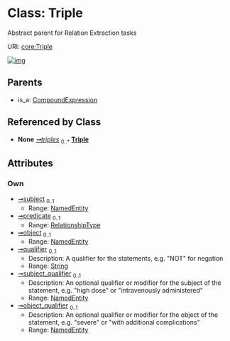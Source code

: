 
# Class: Triple


Abstract parent for Relation Extraction tasks

URI: [core:Triple](http://w3id.org/ontogpt/core/Triple)


[![img](https://yuml.me/diagram/nofunky;dir:TB/class/[NamedEntity]<object_qualifier%200..1-%20[Triple&#124;qualifier:string%20%3F],[NamedEntity]<subject_qualifier%200..1-%20[Triple],[NamedEntity]<object%200..1-%20[Triple],[RelationshipType]<predicate%200..1-%20[Triple],[NamedEntity]<subject%200..1-%20[Triple],[TextWithTriples]++-%20triples%200..*>[Triple],[CompoundExpression]^-[Triple],[TextWithTriples],[RelationshipType],[NamedEntity],[CompoundExpression])](https://yuml.me/diagram/nofunky;dir:TB/class/[NamedEntity]<object_qualifier%200..1-%20[Triple&#124;qualifier:string%20%3F],[NamedEntity]<subject_qualifier%200..1-%20[Triple],[NamedEntity]<object%200..1-%20[Triple],[RelationshipType]<predicate%200..1-%20[Triple],[NamedEntity]<subject%200..1-%20[Triple],[TextWithTriples]++-%20triples%200..*>[Triple],[CompoundExpression]^-[Triple],[TextWithTriples],[RelationshipType],[NamedEntity],[CompoundExpression])

## Parents

 *  is_a: [CompoundExpression](CompoundExpression.md)

## Referenced by Class

 *  **None** *[➞triples](textWithTriples__triples.md)*  <sub>0..\*</sub>  **[Triple](Triple.md)**

## Attributes


### Own

 * [➞subject](triple__subject.md)  <sub>0..1</sub>
     * Range: [NamedEntity](NamedEntity.md)
 * [➞predicate](triple__predicate.md)  <sub>0..1</sub>
     * Range: [RelationshipType](RelationshipType.md)
 * [➞object](triple__object.md)  <sub>0..1</sub>
     * Range: [NamedEntity](NamedEntity.md)
 * [➞qualifier](triple__qualifier.md)  <sub>0..1</sub>
     * Description: A qualifier for the statements, e.g. "NOT" for negation
     * Range: [String](types/String.md)
 * [➞subject_qualifier](triple__subject_qualifier.md)  <sub>0..1</sub>
     * Description: An optional qualifier or modifier for the subject of the statement, e.g. "high dose" or "intravenously administered"
     * Range: [NamedEntity](NamedEntity.md)
 * [➞object_qualifier](triple__object_qualifier.md)  <sub>0..1</sub>
     * Description: An optional qualifier or modifier for the object of the statement, e.g. "severe" or "with additional complications"
     * Range: [NamedEntity](NamedEntity.md)
